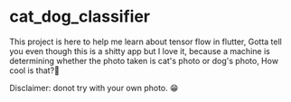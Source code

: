 # cat_dog_classifier

This project is here to help me learn about tensor flow in flutter, Gotta tell you even
though this is a shitty app but I love it, because a machine is determining whether the
photo taken is cat's photo or dog's photo, How cool is that?🤯

Disclaimer: donot try with your own photo. 😁
